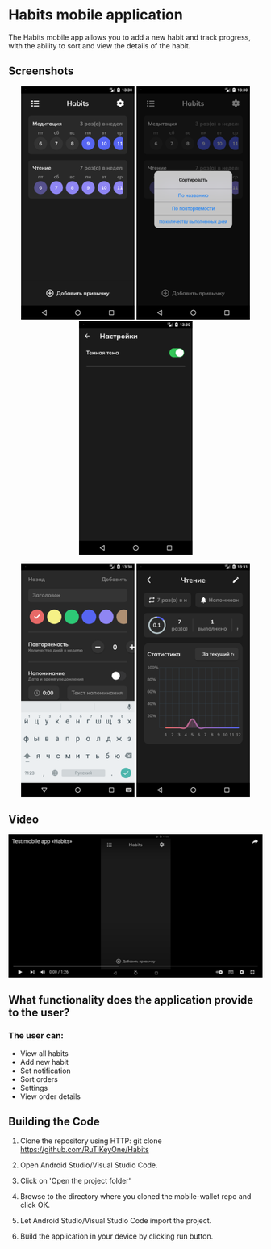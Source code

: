 # Habits mobile application

The Habits mobile app allows you to add a new habit and track progress, with the ability to sort and view the details of the habit.

## Screenshots

<p align="center">
<img src="https://github.com/RuTiKeyOne/Habits/blob/master/doc/screenshots/1.png" width="225"/>
<img src="https://github.com/RuTiKeyOne/Habits/blob/master/doc/screenshots/2.png" width="225"/>
<img src="https://github.com/RuTiKeyOne/Habits/blob/master/doc/screenshots/3.png" width="225"/>
</p>

<p align="center">
<img src="https://github.com/RuTiKeyOne/Habits/blob/master/doc/screenshots/4.png" width="225"/>
<img src="https://github.com/RuTiKeyOne/Habits/blob/master/doc/screenshots/5.png" width="225"/>
</p>

## Video
[![Watch the video](https://github.com/RuTiKeyOne/Habits/blob/master/doc/screenshots/videoscreenshots.PNG)](https://www.youtube.com/watch?v=PVrXNUc4lbE)


## What functionality does the application provide to the user?

### The user can:
* View all habits
* Add new habit 
* Set notification
* Sort orders 
* Settings
* View order details 

## Building the Code

1. Clone the repository using HTTP: git clone https://github.com/RuTiKeyOne/Habits
2. Open Android Studio/Visual Studio Code.

3. Click on 'Open the project folder'

4. Browse to the directory where you cloned the mobile-wallet repo and click OK.

5. Let Android Studio/Visual Studio Code import the project.

6. Build the application in your device by clicking run button.
